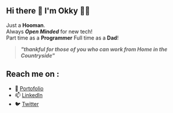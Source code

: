 ## Hi there 👋 I'm Okky 👨‍🔬

Just a **Hooman**.<br>
Always ***Open Minded*** for new tech!<br>
Part time as a **Programmer**
Full time as a **Dad**!

> ***"thankful for those of you who can work from Home in the Countryside"***

## Reach me on :
- 🔭 <a href="https://okiww.github.io/">Portofolio</a>
- 📫 <a href="https://www.linkedin.com/in/okky-muhamad-budiman-9b25b8b0/">LinkedIn</a>
- 🐦 <a href="https://twitter.com/okiww">Twitter</a>
